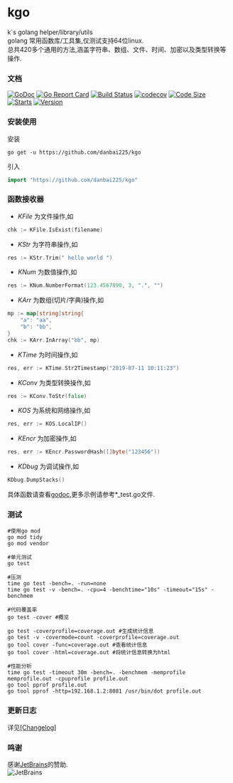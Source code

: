 # kgo
k`s golang helper/library/utils  
golang 常用函数库/工具集,仅测试支持64位linux.  
总共420多个通用的方法,涵盖字符串、数组、文件、时间、加密以及类型转换等操作.  

### 文档
[![GoDoc](https://godoc.org/github.com/kakuilan/kgo?status.svg)](https://pkg.go.dev/github.com/kakuilan/kgo)
[![Go Report Card](https://goreportcard.com/badge/github.com/kakuilan/kgo)](https://goreportcard.com/report/github.com/kakuilan/kgo)
[![Build Status](https://travis-ci.org/kakuilan/kgo.svg?branch=master)](https://travis-ci.org/kakuilan/kgo)
[![codecov](https://codecov.io/gh/kakuilan/kgo/branch/master/graph/badge.svg)](https://codecov.io/gh/kakuilan/kgo)
[![Code Size](https://img.shields.io/github/languages/code-size/kakuilan/kgo.svg?style=flat-square)](https://github.com/kakuilan/kgo)
[![Starts](https://img.shields.io/github/stars/kakuilan/kgo.svg)](https://github.com/kakuilan/kgo)
[![Version](https://img.shields.io/github/v/tag/kakuilan/kgo)](https://img.shields.io/github/v/tag/kakuilan/kgo)

### 安装使用
安装
```shell script
go get -u https://github.com/danbai225/kgo
```
引入
```go
import "https://github.com/danbai225/kgo"
```


### 函数接收器
- *KFile* 为文件操作,如
```go
chk := KFile.IsExist(filename)
```
- *KStr* 为字符串操作,如
```go
res := KStr.Trim(" hello world ")
```
- *KNum* 为数值操作,如
```go
res := KNum.NumberFormat(123.4567890, 3, ".", "")
```
- *KArr* 为数组(切片/字典)操作,如
```go
mp := map[string]string{
    "a": "aa",
    "b": "bb",
}
chk := KArr.InArray("bb", mp)	
```
- *KTime* 为时间操作,如
```go
res, err := KTime.Str2Timestamp("2019-07-11 10:11:23")
```
- *KConv* 为类型转换操作,如
```go
res := KConv.ToStr(false)
```
- *KOS* 为系统和网络操作,如
```go
res, err := KOS.LocalIP()
```
- *KEncr* 为加密操作,如
```go
res, err := KEncr.PasswordHash([]byte("123456"))
```
- *KDbug* 为调试操作,如
```go
KDbug.DumpStacks()
```

具体函数请查看[godoc](https://godoc.org/github.com/kakuilan/kgo),更多示例请参考*_test.go文件.



### 测试
```shell
#使用go mod
go mod tidy
go mod vendor

#单元测试
go test

#压测
time go test -bench=. -run=none
time go test -v -bench=. -cpu=4 -benchtime="10s" -timeout="15s" -benchmem

#代码覆盖率
go test -cover #概览

go test -coverprofile=coverage.out #生成统计信息
go test -v -covermode=count -coverprofile=coverage.out
go tool cover -func=coverage.out #查看统计信息
go tool cover -html=coverage.out #将统计信息转换为html

#性能分析
time go test -timeout 30m -bench=. -benchmem -memprofile memprofile.out -cpuprofile profile.out
go tool pprof profile.out
go tool pprof -http=192.168.1.2:8081 /usr/bin/dot profile.out
```


### 更新日志
详见[[Changelog]](/docs/changelog.md)


### 鸣谢
感谢[JetBrains](https://www.jetbrains.com/?from=kakuilan/kgo)的赞助.  
![JetBrains](testdata/jetbrains.svg)

